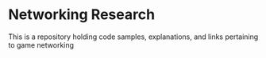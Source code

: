 # Networking Research

This is a repository holding code samples, explanations, and links pertaining to game networking

<script>
    
</script>